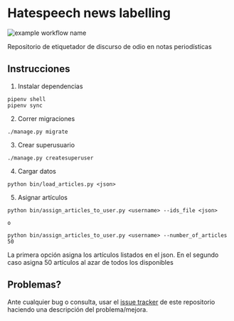 # Hatespeech news labelling

![example workflow name](https://github.com/finiteautomata/news-labelling/workflows/run_tests/badge.svg)


Repositorio de etiquetador de discurso de odio en notas periodísticas

## Instrucciones

1. Instalar dependencias

```
pipenv shell
pipenv sync
```

2. Correr migraciones

```
./manage.py migrate
```

3. Crear superusuario

```
./manage.py createsuperuser
```

4. Cargar datos

```
python bin/load_articles.py <json>
```

5. Asignar artículos

```
python bin/assign_articles_to_user.py <username> --ids_file <json>

o

python bin/assign_articles_to_user.py <username> --number_of_articles 50
```

La primera opción asigna los artículos listados en el json. En el segundo caso asigna 50 artículos al azar de todos los disponibles

## Problemas?

Ante cualquier bug o consulta, usar el [issue tracker](https://github.com/finiteautomata/news-labelling/issues) de este repositorio haciendo una descripción del problema/mejora.
